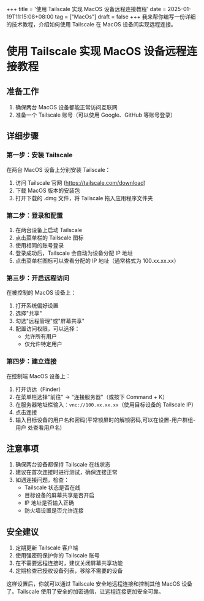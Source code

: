 +++
title = '使用 Tailscale 实现 MacOS 设备远程连接教程'
date = 2025-01-19T11:15:08+08:00
tag = ["MacOs"]
draft = false
+++
我来帮你编写一份详细的技术教程，介绍如何使用 Tailscale 在 MacOS 设备间实现远程连接。

# 使用 Tailscale 实现 MacOS 设备远程连接教程

## 准备工作

1. 确保两台 MacOS 设备都能正常访问互联网
2. 准备一个 Tailscale 账号（可以使用 Google、GitHub 等账号登录）

## 详细步骤

### 第一步：安装 Tailscale

在两台 MacOS 设备上分别安装 Tailscale：
1. 访问 Tailscale 官网 (https://tailscale.com/download)
2. 下载 MacOS 版本的安装包
3. 打开下载的 .dmg 文件，将 Tailscale 拖入应用程序文件夹

### 第二步：登录和配置

1. 在两台设备上启动 Tailscale
2. 点击菜单栏的 Tailscale 图标
3. 使用相同的账号登录
4. 登录成功后，Tailscale 会自动为设备分配 IP 地址
5. 点击菜单栏图标可以查看分配的 IP 地址（通常格式为 100.xx.xx.xx）

### 第三步：开启远程访问

在被控制的 MacOS 设备上：
1. 打开系统偏好设置
2. 选择"共享"
3. 勾选"远程管理"或"屏幕共享"
4. 配置访问权限，可以选择：
   - 允许所有用户
   - 仅允许特定用户

### 第四步：建立连接

在控制端 MacOS 设备上：
1. 打开访达（Finder）
2. 在菜单栏选择"前往" → "连接服务器"（或按下 Command + K）
3. 在服务器地址栏输入：`vnc://100.xx.xx.xx`（使用目标设备的 Tailscale IP）
4. 点击连接
5. 输入目标设备的用户名和密码(平常锁屏时的解锁密码,可以在设置-用户群组-用户 处查看用户名)

## 注意事项

1. 确保两台设备都保持 Tailscale 在线状态
2. 建议在首次连接时进行测试，确保连接正常
3. 如遇连接问题，检查：
   - Tailscale 状态是否在线
   - 目标设备的屏幕共享是否开启
   - IP 地址是否输入正确
   - 防火墙设置是否允许连接

## 安全建议

1. 定期更新 Tailscale 客户端
2. 使用强密码保护你的 Tailscale 账号
3. 在不需要远程连接时，建议关闭屏幕共享功能
4. 定期检查已授权设备列表，移除不需要的设备

这样设置后，你就可以通过 Tailscale 安全地远程连接和控制其他 MacOS 设备了。Tailscale 使用了安全的加密通信，让远程连接更加安全可靠。